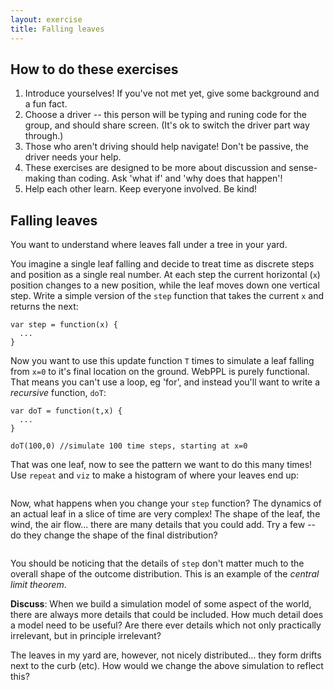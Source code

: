 ```yaml
---
layout: exercise
title: Falling leaves
---
```


## How to do these exercises

1. Introduce yourselves! If you've not met yet, give some background and a fun fact.
2. Choose a driver -- this person will be typing and runing code for the group, and should share screen. (It's ok to switch the driver part way through.)
3. Those who aren't driving should help navigate! Don't be passive, the driver needs your help.
4. These exercises are designed to be more about discussion and sense-making than coding. Ask 'what if' and 'why does that happen'!
5. Help each other learn. Keep everyone involved. Be kind!


## Falling leaves

You want to understand where leaves fall under a tree in your yard. 

You imagine a single leaf falling and decide to treat time as discrete steps and position as a single real number. At each step the current horizontal (`x`) position changes to a new position, while the leaf moves down one vertical step. 
Write a simple version of the `step` function that takes the current `x` and returns the next:

~~~~
var step = function(x) {
  ...
}
~~~~

Now you want to use this update function `T` times to simulate a leaf falling from `x=0` to it's final location on the ground. WebPPL is purely functional. That means you can't use a loop, eg 'for', and instead you'll want to write a *recursive* function, `doT`:

~~~~
var doT = function(t,x) {
  ...
}

doT(100,0) //simulate 100 time steps, starting at x=0
~~~~

That was one leaf, now to see the pattern we want to do this many times! Use `repeat` and `viz` to make a histogram of where your leaves end up:

~~~~

~~~~

Now, what happens when you change your `step` function? The dynamics of an actual leaf in a slice of time are very complex! The shape of the leaf, the wind, the air flow... there are many details that you could add. Try a few -- do they change the shape of the final distribution?

~~~~

~~~~

You should be noticing that the details of `step` don't matter much to the overall shape of the outcome distribution. This is an example of the *central limit theorem*. 

**Discuss**: When we build a simulation model of some aspect of the world, there are always more details that could be included. How much detail does a model need to be useful? Are there ever details which not only practically irrelevant, but in principle irrelevant?

The leaves in my yard are, however, not nicely distributed... they form drifts next to the curb (etc). How would we change the above simulation to reflect this? 

~~~~

~~~~